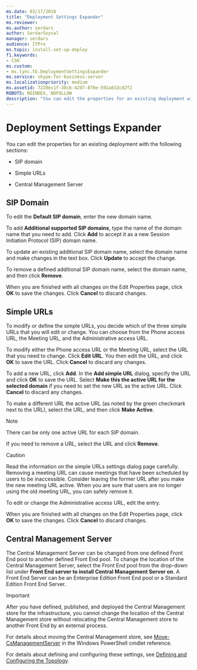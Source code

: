 ```yaml
---
ms.date: 03/17/2018
title: "Deployment Settings Expander"
ms.reviewer: 
ms.author: serdars
author: SerdarSoysal
manager: serdars
audience: ITPro
ms.topic: install-set-up-deploy
f1.keywords:
- CSH
ms.custom:
- ms.lync.tb.DeploymentSettingsExpander
ms.service: skype-for-business-server
ms.localizationpriority: medium
ms.assetid: 7220ec1f-38cb-4297-870e-591a832cd2f2
ROBOTS: NOINDEX, NOFOLLOW
description: "You can edit the properties for an existing deployment with the following sections:"
---
```


# Deployment Settings Expander

You can edit the properties for an existing deployment with the following sections:

- SIP domain

- Simple URLs

- Central Management Server

## SIP Domain

To edit the **Default SIP domain**, enter the new domain name.

To add **Additional supported SIP domains**, type the name of the domain name that you need to add. Click **Add** to accept it as a new Session Initiation Protocol (SIP) domain name.

To update an existing additional SIP domain name, select the domain name and make changes in the text box. Click **Update** to accept the change.

To remove a defined additional SIP domain name, select the domain name, and then click **Remove**.

When you are finished with all changes on the Edit Properties page, click **OK** to save the changes. Click **Cancel** to discard changes.

## Simple URLs

To modify or define the simple URLs, you decide which of the three simple URLs that you will edit or change. You can choose from the Phone access URL, the Meeting URL, and the Administrative access URL.

To modify either the Phone access URL or the Meeting URL, select the URL that you need to change. Click **Edit URL**. You then edit the URL, and click **OK** to save the URL. Click **Cancel** to discard any changes.

To add a new URL, click **Add**. In the **Add simple URL** dialog, specify the URL and click **OK** to save the URL. Select **Make this the active URL for the selected domain** if you need to set the new URL as the active URL. Click **Cancel** to discard any changes.

To make a different URL the active URL (as noted by the green checkmark next to the URL), select the URL, and then click **Make Active**.

> [!NOTE]
> There can be only one active URL for each SIP domain.

If you need to remove a URL, select the URL and click **Remove**.

> [!CAUTION]
> Read the information on the simple URLs settings dialog page carefully. Removing a meeting URL can cause meetings that have been scheduled by users to be inaccessible. Consider leaving the former URL after you make the new meeting URL active. When you are sure that users are no longer using the old meeting URL, you can safely remove it.

To edit or change the Administrative access URL, edit the entry.

When you are finished with all changes on the Edit Properties page, click **OK** to save the changes. Click **Cancel** to discard changes.

## Central Management Server

The Central Management Server can be changed from one defined Front End pool to another defined Front End pool. To change the location of the Central Management Server, select the Front End pool from the drop-down list under **Front End server to install Central Management Server on**. A Front End Server can be an Enterprise Edition Front End pool or a Standard Edition Front End Server.

> [!IMPORTANT]
> After you have defined, published, and deployed the Central Management store for the infrastructure, you cannot change the location of the Central Management store without relocating the Central Management store to another Front End by an external process.

For details about moving the Central Management store, see [Move-CsManagementServer](/powershell/module/skype/move-csmanagementserver?view=skype-ps) in the Windows PowerShell cmdlet reference.


For details about defining and configuring these settings, see [Defining and Configuring the Topology](/previous-versions/office/lync-server-2013/lync-server-2013-defining-and-configuring-the-topology).
